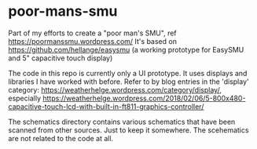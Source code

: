 # poor-mans-smu
Part of my efforts to create a "poor man's SMU", ref https://poormanssmu.wordpress.com/
It's based on https://github.com/hellange/easysmu (a working prototype for EasySMU and 5" capacitive touch display)

The code in this repo is currently only a UI prototype. It uses displays and libraries I have worked with before. Refer to by blog entries in the 'display' category: https://weatherhelge.wordpress.com/category/display/, especially https://weatherhelge.wordpress.com/2018/02/06/5-800x480-capacitive-touch-lcd-with-built-in-ft811-graphics-controller/


The schematics directory contains various schematics that have been scanned from other sources.
Just to keep it somewhere. The scehematics are not related to the code at all.
